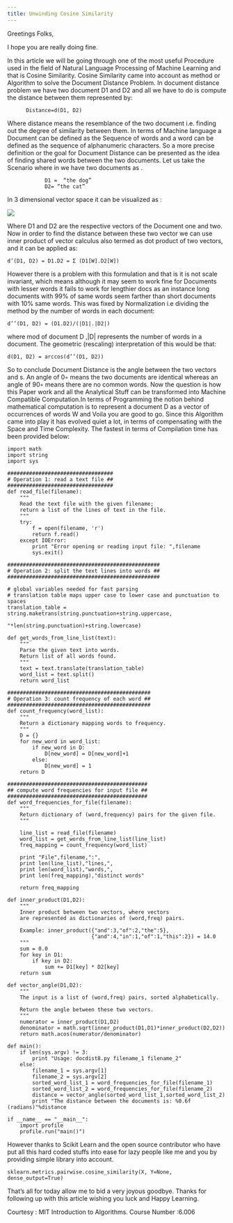 ```yaml
---
title: Unwinding Cosine Similarity
---
```


Greetings Folks,

I hope you are really doing fine.

In this article we will be going through one of the most useful Procedure used in the field of Natural Language Processing of Machine Learning and that is Cosine Similarity.
Cosine Similarity came into account as method or Algorithm to solve the Document Distance Problem.
In document distance problem we have two document D1 and D2 and all we have to do is compute the distance between them represented by:
```
      Distance=d(D1, D2)
```
Where distance means the resemblance of the two document i.e. finding out the degree of similarity between them.
In terms of Machine language a Document can be defined as the Sequence of words and a word can be defined as the sequence of alphanumeric characters. So a more precise definition or the goal for Document Distance can be presented as the idea of finding shared words between the two documents.
Let us take the Scenario where in we have two documents as .
```
            D1 =  “the dog”
            D2= “the cat”
 ```
In 3 dimensional vector space it can be visualized as :


![](https://i.imgur.com/SFjpyGw.png)


Where D1 and D2 are the respective vectors of the Document one and two.
Now in order to find the distance between these two vector we can use inner product of vector calculus also termed as dot product of two vectors, and it can be applied as:
```
d’(D1, D2) = D1.D2 = Σ (D1[W].D2[W])
```
However there is a problem with this formulation and that is it is not scale invariant, which means although it may seem to work fine for Documents with lesser words it fails to work for lengthier docs as an instance long documents with 99% of same words seem farther than short documents with 10% same words.
This was fixed by Normalization  i.e  dividing the method by the number of words in each document:
```
d’’(D1, D2) = (D1.D2)/(|D1|.|D2|)
```
where mod of document D ,|D| represents the number of words in a document. 
The geometric (rescaling) interpretation of this would be that: 
```
d(D1, D2) = arccos(d’’(D1, D2))
```
So to conclude Document Distance is the angle between the two vectors and s. An angle of 0◦ means the two documents are identical whereas an angle of 90◦ means there are no common words.
Now the question is how this Paper work and all the Analytical Stuff can be transformed into Machine Compatible Computation.In terms of Programming the notion behind mathematical computation is to represent a document D as a vector of occurrences of words W and Voila you are good to go.
Since this Algorithm came into play it has evolved quiet a lot, in terms of compensating with the Space and Time Complexity.
The fastest in terms of Compilation time has been provided below:

```
import math
import string
import sys

##################################
# Operation 1: read a text file ##
##################################
def read_file(filename):
    """ 
    Read the text file with the given filename;
    return a list of the lines of text in the file.
    """
    try:
        f = open(filename, 'r')
        return f.read()
    except IOError:
        print "Error opening or reading input file: ",filename
        sys.exit()

#################################################
# Operation 2: split the text lines into words ##
#################################################

# global variables needed for fast parsing
# translation table maps upper case to lower case and punctuation to spaces
translation_table = string.maketrans(string.punctuation+string.uppercase,
                                     " "*len(string.punctuation)+string.lowercase)

def get_words_from_line_list(text):
    """
    Parse the given text into words.
    Return list of all words found.
    """
    text = text.translate(translation_table)
    word_list = text.split()
    return word_list

##############################################
# Operation 3: count frequency of each word ##
##############################################
def count_frequency(word_list):
    """
    Return a dictionary mapping words to frequency.
    """
    D = {}
    for new_word in word_list:
        if new_word in D:
            D[new_word] = D[new_word]+1
        else:
            D[new_word] = 1
    return D

#############################################
## compute word frequencies for input file ##
#############################################
def word_frequencies_for_file(filename):
    """
    Return dictionary of (word,frequency) pairs for the given file.
    """

    line_list = read_file(filename)
    word_list = get_words_from_line_list(line_list)
    freq_mapping = count_frequency(word_list)

    print "File",filename,":",
    print len(line_list),"lines,",
    print len(word_list),"words,",
    print len(freq_mapping),"distinct words"

    return freq_mapping

def inner_product(D1,D2):
    """
    Inner product between two vectors, where vectors
    are represented as dictionaries of (word,freq) pairs.

    Example: inner_product({"and":3,"of":2,"the":5},
                           {"and":4,"in":1,"of":1,"this":2}) = 14.0 
    """
    sum = 0.0
    for key in D1:
        if key in D2:
            sum += D1[key] * D2[key]
    return sum

def vector_angle(D1,D2):
    """
    The input is a list of (word,freq) pairs, sorted alphabetically.

    Return the angle between these two vectors.
    """
    numerator = inner_product(D1,D2)
    denominator = math.sqrt(inner_product(D1,D1)*inner_product(D2,D2))
    return math.acos(numerator/denominator)

def main():
    if len(sys.argv) != 3:
        print "Usage: docdist8.py filename_1 filename_2"
    else:
        filename_1 = sys.argv[1]
        filename_2 = sys.argv[2]
        sorted_word_list_1 = word_frequencies_for_file(filename_1)
        sorted_word_list_2 = word_frequencies_for_file(filename_2)
        distance = vector_angle(sorted_word_list_1,sorted_word_list_2)
        print "The distance between the documents is: %0.6f (radians)"%distance

if __name__ == "__main__":
    import profile
    profile.run("main()")

```
However thanks to Scikit Learn and the open source contributor who have put all this hard coded stuffs into ease for lazy people like me and you by providing simple library into account.
```
sklearn.metrics.pairwise.cosine_similarity(X, Y=None, dense_output=True)
```

That’s all for today allow me to bid a very joyous goodbye.
Thanks for following up with this article wishing you luck and Happy Learning.

Courtesy : MIT Introduction to Algorithms.
Course Number :6.006
